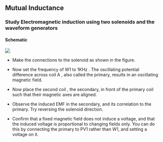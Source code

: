 Mutual Inductance
---

### Study Electromagnetic induction using two solenoids and the waveform generators

#### Schematic 

![](https://github.com/fossasia/pslab-experiments/blob/master/images/schematics/mutual-inductance.svg)

* Make the connections to the solenoid as shown in the figure.

* Now set the frequency of W1 to 1KHz . The oscillating potential difference across coil A , also called the primary,
results in an oscillating magnetic field.

* Now place the second coil , the secondary, in front of the primary coil such that their magnetic axes are aligned.

* Observe the induced EMF in the secondary, and its correlation to the primary. Try reversing the solenoid direction.

* Confirm that a fixed magnetic field does not induce a voltage, and that the induced voltage is proportional to changing fields only. You can do this by connecting the primary to PV1 rather than W1, and setting a voltage on it.


